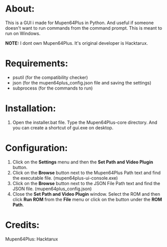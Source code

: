 

# About: 
This is a GUI i made for Mupen64Plus in Python. And useful if someone doesn't want to run commands from the command prompt.
This is meant to run on Windows.

**NOTE:** I dont own Mupen64Plus. It's original developer is Hacktarux. 

# Requirements:

- psutil (for the compatibility checker)
- json (for the mupen64plus_config.json file and saving the settings)
- subprocess (for the commands to run)

# Installation:

1. Open the installer.bat file. Type the Mupen64Plus-core directory. And you can create a shortcut of gui.exe on desktop. 

# Configuration:

1. Click on the **Settings** menu and then the **Set Path and Video Plugin** button.
2. Click on the **Browse** button next to the Mupen64Plus Path text and find the executable file. (mupen64plus-ui-console.exe)
3. Click on the **Browse** button next to the JSON File Path text and find the JSON file. (mupen64plus_config.json)
4. Close the **Set Path and Video Plugin** window. Select the ROM and then click **Run ROM** from the **File** menu or click on the button under the **ROM Path**.


# Credits:

Mupen64Plus: Hacktarux
